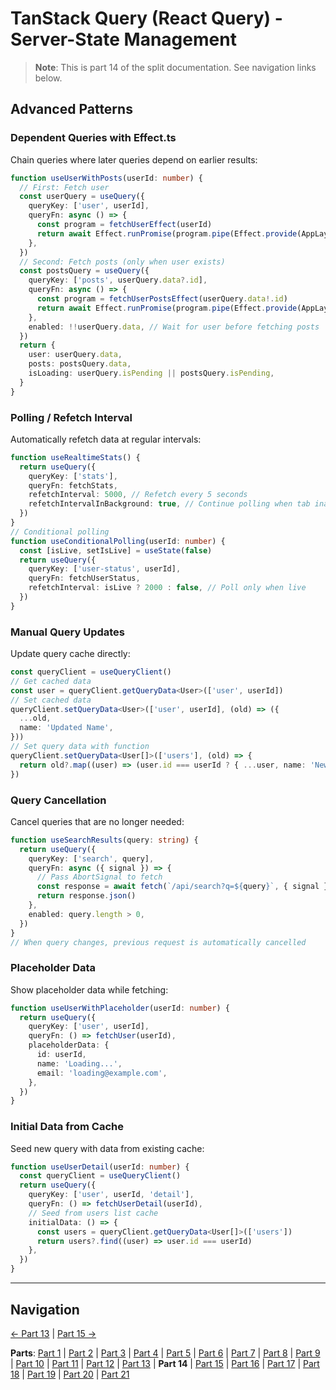 # TanStack Query (React Query) - Server-State Management

> **Note**: This is part 14 of the split documentation. See navigation links below.

## Advanced Patterns

### Dependent Queries with Effect.ts

Chain queries where later queries depend on earlier results:

```typescript
function useUserWithPosts(userId: number) {
  // First: Fetch user
  const userQuery = useQuery({
    queryKey: ['user', userId],
    queryFn: async () => {
      const program = fetchUserEffect(userId)
      return await Effect.runPromise(program.pipe(Effect.provide(AppLayer)))
    },
  })
  // Second: Fetch posts (only when user exists)
  const postsQuery = useQuery({
    queryKey: ['posts', userQuery.data?.id],
    queryFn: async () => {
      const program = fetchUserPostsEffect(userQuery.data!.id)
      return await Effect.runPromise(program.pipe(Effect.provide(AppLayer)))
    },
    enabled: !!userQuery.data, // Wait for user before fetching posts
  })
  return {
    user: userQuery.data,
    posts: postsQuery.data,
    isLoading: userQuery.isPending || postsQuery.isPending,
  }
}
```

### Polling / Refetch Interval

Automatically refetch data at regular intervals:

```typescript
function useRealtimeStats() {
  return useQuery({
    queryKey: ['stats'],
    queryFn: fetchStats,
    refetchInterval: 5000, // Refetch every 5 seconds
    refetchIntervalInBackground: true, // Continue polling when tab inactive
  })
}
// Conditional polling
function useConditionalPolling(userId: number) {
  const [isLive, setIsLive] = useState(false)
  return useQuery({
    queryKey: ['user-status', userId],
    queryFn: fetchUserStatus,
    refetchInterval: isLive ? 2000 : false, // Poll only when live
  })
}
```

### Manual Query Updates

Update query cache directly:

```typescript
const queryClient = useQueryClient()
// Get cached data
const user = queryClient.getQueryData<User>(['user', userId])
// Set cached data
queryClient.setQueryData<User>(['user', userId], (old) => ({
  ...old,
  name: 'Updated Name',
}))
// Set query data with function
queryClient.setQueryData<User[]>(['users'], (old) => {
  return old?.map((user) => (user.id === userId ? { ...user, name: 'New Name' } : user))
})
```

### Query Cancellation

Cancel queries that are no longer needed:

```typescript
function useSearchResults(query: string) {
  return useQuery({
    queryKey: ['search', query],
    queryFn: async ({ signal }) => {
      // Pass AbortSignal to fetch
      const response = await fetch(`/api/search?q=${query}`, { signal })
      return response.json()
    },
    enabled: query.length > 0,
  })
}
// When query changes, previous request is automatically cancelled
```

### Placeholder Data

Show placeholder data while fetching:

```typescript
function useUserWithPlaceholder(userId: number) {
  return useQuery({
    queryKey: ['user', userId],
    queryFn: () => fetchUser(userId),
    placeholderData: {
      id: userId,
      name: 'Loading...',
      email: 'loading@example.com',
    },
  })
}
```

### Initial Data from Cache

Seed new query with data from existing cache:

```typescript
function useUserDetail(userId: number) {
  const queryClient = useQueryClient()
  return useQuery({
    queryKey: ['user', userId, 'detail'],
    queryFn: () => fetchUserDetail(userId),
    // Seed from users list cache
    initialData: () => {
      const users = queryClient.getQueryData<User[]>(['users'])
      return users?.find((user) => user.id === userId)
    },
  })
}
```

---

## Navigation

[← Part 13](./13-integration-with-better-auth.md) | [Part 15 →](./15-testing-with-tanstack-query.md)

**Parts**: [Part 1](./01-start.md) | [Part 2](./02-overview.md) | [Part 3](./03-why-tanstack-query-for-omnera.md) | [Part 4](./04-installation.md) | [Part 5](./05-basic-setup.md) | [Part 6](./06-core-concepts.md) | [Part 7](./07-usequery-hook.md) | [Part 8](./08-integration-with-effectts.md) | [Part 9](./09-usemutation-hook.md) | [Part 10](./10-usequeries-hook.md) | [Part 11](./11-useinfinitequery-hook.md) | [Part 12](./12-server-side-rendering-ssr-with-hono.md) | [Part 13](./13-integration-with-better-auth.md) | **Part 14** | [Part 15](./15-testing-with-tanstack-query.md) | [Part 16](./16-best-practices.md) | [Part 17](./17-common-pitfalls-to-avoid.md) | [Part 18](./18-performance-optimization.md) | [Part 19](./19-devtools.md) | [Part 20](./20-summary.md) | [Part 21](./21-references.md)
